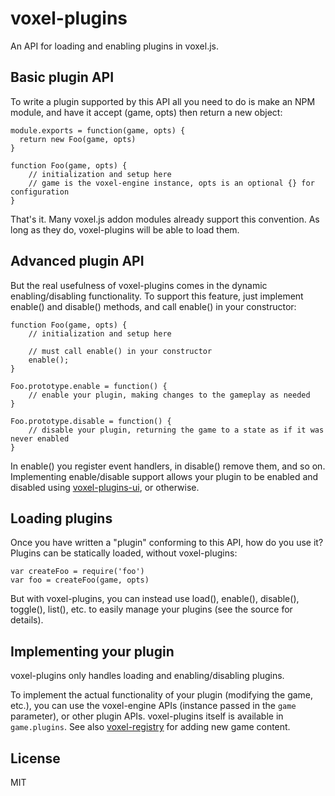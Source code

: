 # voxel-plugins

An API for loading and enabling plugins in voxel.js.

## Basic plugin API

To write a plugin supported by this API all you need to do is make an NPM module, and have it accept (game, opts) then return a new object:

    module.exports = function(game, opts) {
      return new Foo(game, opts)
    }

    function Foo(game, opts) {
        // initialization and setup here
        // game is the voxel-engine instance, opts is an optional {} for configuration
    }

That's it. Many voxel.js addon modules already support this convention. As long as they do, voxel-plugins will be able to load them.

## Advanced plugin API

But the real usefulness of voxel-plugins comes in the dynamic enabling/disabling functionality.
To support this feature, just implement enable() and disable() methods, and call enable() in your constructor:

    function Foo(game, opts) {
        // initialization and setup here

        // must call enable() in your constructor
        enable();
    }

    Foo.prototype.enable = function() {
        // enable your plugin, making changes to the gameplay as needed
    }

    Foo.prototype.disable = function() {
        // disable your plugin, returning the game to a state as if it was never enabled
    }

In enable() you register event handlers, in disable() remove them, and so on. Implementing enable/disable
support allows your plugin to be enabled and disabled using [voxel-plugins-ui](https://github.com/deathcap/voxel-plugins-ui),
or otherwise.

## Loading plugins

Once you have written a "plugin" conforming to this API, how do you use it? Plugins can be statically loaded, without voxel-plugins:

    var createFoo = require('foo')
    var foo = createFoo(game, opts)

But with voxel-plugins, you can instead use load(), enable(), disable(), toggle(), list(), etc. to easily manage your plugins
(see the source for details).

## Implementing your plugin

voxel-plugins only handles loading and enabling/disabling plugins. 

To implement the actual functionality of your plugin (modifying the game, etc.), you 
can use the voxel-engine APIs (instance passed in the `game` parameter), or other plugin APIs.
voxel-plugins itself is available in `game.plugins`. See also [voxel-registry](https://github.com/deathcap/voxel-registry)
for adding new game content.

## License

MIT
